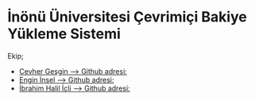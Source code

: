 # İnönü Üniversitesi Çevrimiçi Bakiye Yükleme Sistemi

Ekip;
* [Cevher Geşgin --> Github adresi: ](https://github.com/cgesgin)
* [Engin İnsel --> Github adresi: ](https://github.com/enqinsel)
* [İbrahim Halil İçli --> Github adresi: ](https://github.com/ibrahimhalilicli)

